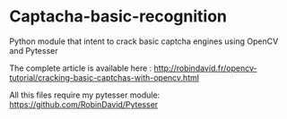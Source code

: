 Captacha-basic-recognition
==========================

Python module that intent to crack basic captcha engines using OpenCV and Pytesser

The complete article is available here : http://robindavid.fr/opencv-tutorial/cracking-basic-captchas-with-opencv.html

All this files require my pytesser module: https://github.com/RobinDavid/Pytesser
